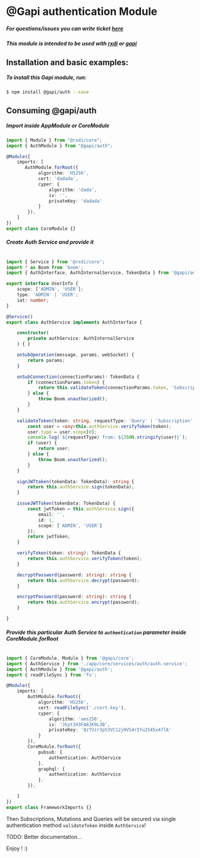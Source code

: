 # @Gapi authentication Module

##### For questions/issues you can write ticket [here](http://gitlab.youvolio.com/Stradivario/gapi-auth/issues)
##### This module is intended to be used with [rxdi](https://github.com/rxdi/core) or [gapi](https://github.com/Stradivario/gapi)

## Installation and basic examples:
##### To install this Gapi module, run:

```bash
$ npm install @gapi/auth --save
```

## Consuming @gapi/auth

##### Import inside AppModule or CoreModule
```typescript
import { Module } from "@rxdi/core";
import { AuthModule } from "@gapi/auth";

@Module({
    imports: [
       AuthModule.forRoot({
            algorithm: 'HS256',
            cert: 'dadada',
            cyper: {
                algorithm: 'dada',
                iv: '',
                privateKey: 'dadada'
            }
        }),
    ]
})
export class CoreModule {}
```

##### Create Auth Service and provide it

```typescript

import { Service } from '@rxdi/core';
import * as Boom from 'boom';
import { AuthInterface, AuthInternalService, TokenData } from '@gapi/auth';

export interface UserInfo {
    scope: ['ADMIN', 'USER'];
    type: 'ADMIN' | 'USER';
    iat: number;
}

@Service()
export class AuthService implements AuthInterface {

    constructor(
        private authService: AuthInternalService
    ) { }

    onSubOperation(message, params, webSocket) {
        return params;
    }

    onSubConnection(connectionParams): TokenData {
        if (connectionParams.token) {
            return this.validateToken(connectionParams.token, 'Subscription');
        } else {
            throw Boom.unauthorized();
        }
    }

    validateToken(token: string, requestType: 'Query' | 'Subscription' = 'Query'): any {
        const user = <any>this.authService.verifyToken(token);
        user.type = user.scope[0];
        console.log(`${requestType} from: ${JSON.stringify(user)}`);
        if (user) {
            return user;
        } else {
            throw Boom.unauthorized();
        }
    }

    signJWTtoken(tokenData: TokenData): string {
        return this.authService.sign(tokenData);
    }

    issueJWTToken(tokenData: TokenData) {
        const jwtToken = this.authService.sign({
            email: '',
            id: 1,
            scope: ['ADMIN', 'USER']
        });
        return jwtToken;
    }

    verifyToken(token: string): TokenData {
        return this.authService.verifyToken(token);
    }

    decryptPassword(password: string): string {
        return this.authService.decrypt(password);
    }

    encryptPassword(password: string): string {
        return this.authService.encrypt(password);
    }

}

```

##### Provide this particular Auth Service to `authentication` parameter inside CoreModule.forRoot

```typescript

import { CoreModule, Module } from '@gapi/core';
import { AuthService } from './app/core/services/auth/auth.service';
import { AuthModule } from '@gapi/auth';
import { readFileSync } from 'fs';

@Module({
    imports: [
        AuthModule.forRoot({
            algorithm: 'HS256',
            cert: readFileSync('./cert.key'),
            cyper: {
                algorithm: 'aes256',
                iv: 'Jkyt1H3FA8JK9L3B',
                privateKey: '8zTVzr3p53VC12jHV54rIYu2545x47lA'
            }
        }),
        CoreModule.forRoot({
            pubsub: {
                authentication: AuthService
            },
            graphql: {
                authentication: AuthService
            },
        }),

    ]
})
export class FrameworkImports {}

```

Then Subscriptions, Mutations and Queries will be secured via single authentication method `validateToken` inside `AuthService`!



TODO: Better documentation...

Enjoy ! :)
